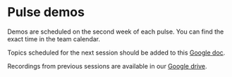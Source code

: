 Pulse demos
===========

Demos are scheduled on the second week of each pulse. You can find the exact time in the team calendar.

Topics scheduled for the next session should be added to this [Google doc](https://docs.google.com/document/d/16b58hmRBKcGvZ65ao6VUNUNliK5O0k8jNxvvmoadLJU/).

Recordings from previous sessions are available in our [Google drive](https://canonical-platform-engineering.readthedocs-hosted.com/en/latest/delivery-workflows/pulses/pulse-demo/).
